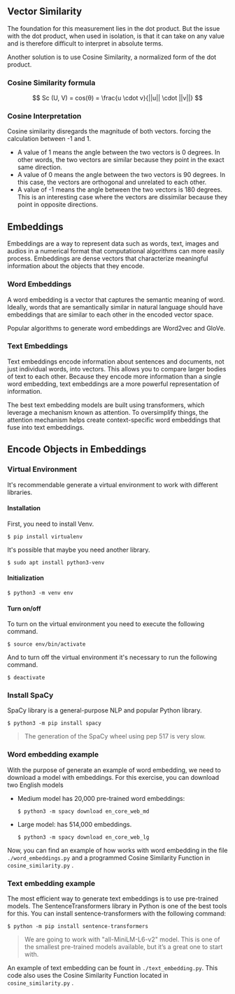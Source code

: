 ## Vector Similarity
The foundation for this measurement lies in the dot product. But the issue with the dot product, when used in isolation, is that it can take on any value and is therefore difficult to interpret in absolute terms.

Another solution is to use Cosine Similarity, a normalized form of the dot product.
### Cosine Similarity formula

$$
Sc (U, V) = cos(θ) = \frac{u \cdot v}{||u|| \cdot ||v||}
$$

### Cosine Interpretation
Cosine similarity disregards the magnitude of both vectors. forcing the calculation between -1 and 1.
- A value of 1 means the angle between the two vectors is 0 degrees. In other words, the two vectors are similar because they point in the exact same direction. 
- A value of 0 means the angle between the two vectors is 90 degrees. In this case, the vectors are orthogonal and unrelated to each other.
- A value of -1 means the angle between the two vectors is 180 degrees. This is an interesting case where the vectors are dissimilar because they point in opposite directions.

## Embeddings 
Embeddings are a way to represent data such as words, text, images and audios in a numerical format that computational algorithms can more easily process.
Embeddings are dense vectors that characterize meaningful information about the objects that they encode.

### Word Embeddings
A word embedding is a vector that captures the semantic meaning of word. Ideally, words that are semantically similar in natural language should have embeddings that are similar to each other in the encoded vector space.

Popular algorithms to generate word embeddings are Word2vec and GloVe.

### Text Embeddings 
Text embeddings encode information about sentences and documents, not just individual words, into vectors. This allows you to compare larger bodies of text to each other. Because they encode more information than a single word embedding, text embeddings are a more powerful representation of information.

The best text embedding models are built using transformers, which leverage a mechanism known as attention. To oversimplify things, the attention mechanism helps create context-specific word embeddings that fuse into text embeddings.

## Encode Objects in Embeddings
### Virtual Environment
It's recommendable generate a virtual environment to work with different libraries.

#### Installation
First, you need to install Venv.
```ssh
$ pip install virtualenv
```

It's possible that maybe you need another library.

```ssh
$ sudo apt install python3-venv
```

#### Initialization

```ssh
$ python3 -m venv env
```

#### Turn on/off
To turn on the virtual environment you need to execute the following command.
```ssh
$ source env/bin/activate
```

And to turn off the virtual environment it's necessary to run the following command.
```ssh
$ deactivate
```

### Install SpaCy
SpaCy library is a general-purpose NLP and popular Python library.

```ssh
$ python3 -m pip install spacy 
```

> The generation of the SpaCy wheel using pep 517 is very slow.

### Word embedding example
With the purpose of generate an example of word embedding, we need to download a model with embeddings. For this exercise, you can download two English models
- Medium model has 20,000 pre-trained word embeddings: 
    ```ssh
    $ python3 -m spacy download en_core_web_md
    ```
- Large model: has 514,000 embeddings. 
    ```ssh
    $ python3 -m spacy download en_core_web_lg
    ```

Now, you can find an example of how works with word embedding in the file ```./word_embeddings.py``` and a programmed Cosine Similarity Function in ```cosine_similarity.py``` .

### Text embedding example
The most efficient way to generate text embeddings is to use pre-trained models. The SentenceTransformers library in Python is one of the best tools for this. You can install sentence-transformers with the following command:

```ssh
$ python -m pip install sentence-transformers
```
> We are going to work with "all-MiniLM-L6-v2" model. This is one of the smallest pre-trained models available, but it’s a great one to start with.

An example of text embedding can be fount in ```./text_embedding.py```. This code also uses the Cosine Similarity Function located in ```cosine_similarity.py``` .
